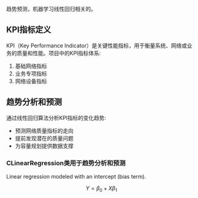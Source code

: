 趋势预测，机器学习线性回归相关的。

## KPI指标定义
KPI（Key Performance Indicator）是关键性能指标，用于衡量系统、网络或业务的质量和性能。项目中的KPI指标体系:
1. 基础网络指标     
2. 业务专项指标         
3. 网络设备指标                  

## 趋势分析和预测

通过线性回归算法分析KPI指标的变化趋势:    
* 预测网络质量指标的走向
* 提前发现潜在的质量问题
* 为容量规划提供数据支撑

### CLinearRegression类用于趋势分析和预测

Linear regression modeled with an intercept (bias term).

$$
Y = \beta_0 + X\beta_1
$$

